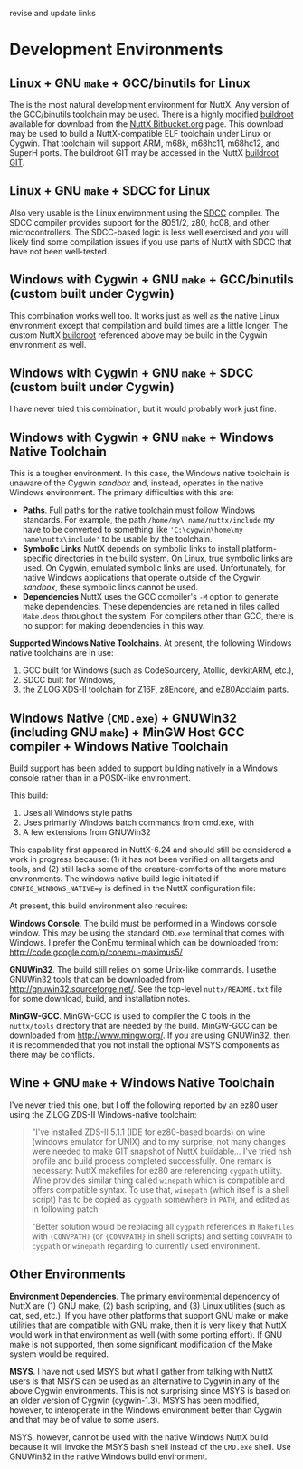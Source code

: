 revise and update links

Development Environments
========================

Linux + GNU `make` + GCC/binutils for Linux
-------------------------------------------

The is the most natural development environment for NuttX. Any version
of the GCC/binutils toolchain may be used. There is a highly modified
[buildroot](http://buildroot.uclibc.org/) available for download from
the [NuttX
Bitbucket.org](https://bitbucket.org/nuttx/buildroot/downloads/) page.
This download may be used to build a NuttX-compatible ELF toolchain
under Linux or Cygwin. That toolchain will support ARM, m68k, m68hc11,
m68hc12, and SuperH ports. The buildroot GIT may be accessed in the
NuttX [buildroot GIT](https://bitbucket.org/nuttx/buildroot).

Linux + GNU `make` + SDCC for Linux
-----------------------------------

Also very usable is the Linux environment using the
[SDCC](http://sdcc.sourceforge.net/) compiler. The SDCC compiler
provides support for the 8051/2, z80, hc08, and other microcontrollers.
The SDCC-based logic is less well exercised and you will likely find
some compilation issues if you use parts of NuttX with SDCC that have
not been well-tested.

Windows with Cygwin + GNU `make` + GCC/binutils (custom built under Cygwin)
---------------------------------------------------------------------------

This combination works well too. It works just as well as the native
Linux environment except that compilation and build times are a little
longer. The custom NuttX
[buildroot](https://bitbucket.org/nuttx/buildroot/downloads/) referenced
above may be build in the Cygwin environment as well.

Windows with Cygwin + GNU `make` + SDCC (custom built under Cygwin)
-------------------------------------------------------------------

I have never tried this combination, but it would probably work just
fine.

Windows with Cygwin + GNU `make` + Windows Native Toolchain
-----------------------------------------------------------

This is a tougher environment. In this case, the Windows native
toolchain is unaware of the Cygwin *sandbox* and, instead, operates in
the native Windows environment. The primary difficulties with this are:

-   **Paths**. Full paths for the native toolchain must follow Windows
    standards. For example, the path `/home/my\ name/nuttx/include` my
    have to be converted to something like
    `'C:\cygwin\home\my name\nuttx\include'` to be usable by the
    toolchain.
-   **Symbolic Links** NuttX depends on symbolic links to install
    platform-specific directories in the build system. On Linux, true
    symbolic links are used. On Cygwin, emulated symbolic links are
    used. Unfortunately, for native Windows applications that operate
    outside of the Cygwin *sandbox*, these symbolic links cannot be
    used.
-   **Dependencies** NuttX uses the GCC compiler\'s `-M` option to
    generate make dependencies. These dependencies are retained in files
    called `Make.deps` throughout the system. For compilers other than
    GCC, there is no support for making dependencies in this way.

**Supported Windows Native Toolchains**. At present, the following
Windows native toolchains are in use:

1.  GCC built for Windows (such as CodeSourcery, Atollic, devkitARM,
    etc.),
2.  SDCC built for Windows,
3.  the ZiLOG XDS-II toolchain for Z16F, z8Encore, and eZ80Acclaim
    parts.

Windows Native (`CMD.exe`) + GNUWin32 (including GNU `make`) + MinGW Host GCC compiler + Windows Native Toolchain
-----------------------------------------------------------------------------------------------------------------

Build support has been added to support building natively in a Windows
console rather than in a POSIX-like environment.

This build:

1.  Uses all Windows style paths
2.  Uses primarily Windows batch commands from cmd.exe, with
3.  A few extensions from GNUWin32

This capability first appeared in NuttX-6.24 and should still be
considered a work in progress because: (1) it has not been verified on
all targets and tools, and (2) still lacks some of the creature-comforts
of the more mature environments. The windows native build logic
initiated if `CONFIG_WINDOWS_NATIVE=y` is defined in the NuttX
configuration file:

At present, this build environment also requires:

**Windows Console**. The build must be performed in a Windows console
window. This may be using the standard `CMD.exe` terminal that comes
with Windows. I prefer the ConEmu terminal which can be downloaded from:
<http://code.google.com/p/conemu-maximus5/>

**GNUWin32**. The build still relies on some Unix-like commands. I
usethe GNUWin32 tools that can be downloaded from
<http://gnuwin32.sourceforge.net/>. See the top-level `nuttx/README.txt`
file for some download, build, and installation notes.

**MinGW-GCC**. MinGW-GCC is used to compiler the C tools in the
`nuttx/tools` directory that are needed by the build. MinGW-GCC can be
downloaded from <http://www.mingw.org/>. If you are using GNUWin32, then
it is recommended that you not install the optional MSYS components as
there may be conflicts.

Wine + GNU `make` + Windows Native Toolchain
--------------------------------------------

I\'ve never tried this one, but I off the following reported by an ez80
user using the ZiLOG ZDS-II Windows-native toolchain:

> \"I\'ve installed ZDS-II 5.1.1 (IDE for ez80-based boards) on wine
> (windows emulator for UNIX) and to my surprise, not many changes were
> needed to make GIT snapshot of NuttX buildable\... I\'ve tried nsh
> profile and build process completed successfully. One remark is
> necessary: NuttX makefiles for ez80 are referencing `cygpath` utility.
> Wine provides similar thing called `winepath` which is compatible and
> offers compatible syntax. To use that, `winepath` (which itself is a
> shell script) has to be copied as `cygpath` somewhere in `PATH`, and
> edited as in following patch:
>
> \"Better solution would be replacing all `cygpath` references in
> `Makefiles` with `(CONVPATH)` (or `{CONVPATH}` in shell scripts) and
> setting `CONVPATH` to `cygpath` or `winepath` regarding to currently
> used environment.

Other Environments
------------------

**Environment Dependencies**. The primary environmental dependency of
NuttX are (1) GNU make, (2) bash scripting, and (3) Linux utilities
(such as cat, sed, etc.). If you have other platforms that support GNU
make or make utilities that are compatible with GNU make, then it is
very likely that NuttX would work in that environment as well (with some
porting effort). If GNU make is not supported, then some significant
modification of the Make system would be required.

**MSYS**. I have not used MSYS but what I gather from talking with NuttX
users is that MSYS can be used as an alternative to Cygwin in any of the
above Cygwin environments. This is not surprising since MSYS is based on
an older version of Cygwin (cygwin-1.3). MSYS has been modified,
however, to interoperate in the Windows environment better than Cygwin
and that may be of value to some users.

MSYS, however, cannot be used with the native Windows NuttX build
because it will invoke the MSYS bash shell instead of the `CMD.exe`
shell. Use GNUWin32 in the native Windows build environment.
